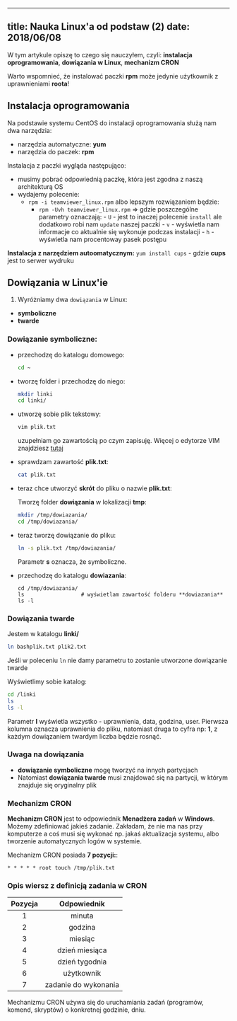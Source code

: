 ----
title: Nauka Linux'a od podstaw (2)
date: 2018/06/08
----

W tym artykule opiszę to czego się nauczyłem, czyli:
**instalacja oprogramowania**, **dowiązania w Linux**, **mechanizm CRON**

Warto wspomnieć, że instalować paczki **rpm** może jedynie użytkownik z
uprawnieniami **roota**!

## Instalacja oprogramowania

Na podstawie systemu CentOS do instalacji oprogramowania służą nam dwa 
narzędzia:

* narzędzia automatyczne: **yum**
* narzędzia do paczek: **rpm**

Instalacja z paczki wygląda następująco:

* musimy pobrać odpowiednią paczkę, która jest zgodna z naszą architekturą OS
* wydajemy polecenie:
  * `rpm -i teamviewer_linux.rpm` albo lepszym rozwiązaniem będzie:
    * `rpm -Uvh teamviewer_linux.rpm` => gdzie poszczególne parametry
        oznaczają:
            - `U` - jest to inaczej polecenie `install` ale dodatkowo
                robi nam `update` naszej paczki
            - `v` - wyświetla nam informacje co aktualnie się wykonuje
                podczas instalacji
            - `h` - wyświetla nam procentoway pasek postępu


**Instalacja z narzędziem autoomatycznym:**
`yum install cups` - gdzie **cups** jest to serwer wydruku

## Dowiązania w Linux'ie

1. Wyróżniamy dwa `dowiązania` w Linux:

* **symboliczne**
* **twarde**

### Dowiązanie symboliczne:

* przechodzę do katalogu domowego:

    ```bash
    cd ~
    ```

* tworzę folder i przechodzę do niego:

    ```bash
    mkdir linki
    cd linki/
    ```

* utworzę sobie plik tekstowy:

    ```bash
    vim plik.txt
    ```

    uzupełniam go zawartością po czym zapisuję. Więcej o edytorze VIM
    znajdziesz [tutaj](https://www.cezarytworzewski.github.io/blog/2018/06/07/podstawy-linux-1/)

* sprawdzam zawartość **plik.txt**:

    ```bash
    cat plik.txt
    ```

* teraz chce utworzyć **skrót** do pliku o nazwie **plik.txt**:
    
    Tworzę folder **dowiązania** w lokalizacji **tmp**:

    ```bash
    mkdir /tmp/dowiazania/
    cd /tmp/dowiazania/
    ```

* teraz tworzę dowiązanie do pliku:

    ```bash
    ln -s plik.txt /tmp/dowiazania/
    ```

    Parametr **s** oznacza, że symboliczne.

* przechodzę do katalogu **dowiazania**:

    ```
    cd /tmp/dowiazania/
    ls                  # wyświetlam zawartość folderu **dowiazania**
    ls -l
    ```

### Dowiązania twarde

Jestem w katalogu **linki/**

```bash
ln bashplik.txt plik2.txt
```

Jeśli w poleceniu `ln` nie damy parametru to zostanie utworzone
dowiązanie twarde

Wyświetlimy sobie katalog:

```bash
cd /linki
ls
ls -l
```

Parametr **l** wyświetla wszystko - uprawnienia, data,
godzina, user. Pierwsza kolumna oznacza uprawnienia do pliku,
natomiast druga to cyfra np: **1**, z każdym dowiązaniem twardym
liczba będzie rosnąć.

### Uwaga na dowiązania

* **dowiązanie symboliczne** mogę tworzyć na innych partycjach
* Natomiast **dowiązania twarde** musi znajdować się na partycji, w którym
    znajduje się oryginalny plik

### Mechanizm CRON

**Mechanizm CRON** jest to odpowiednik **Menadżera zadań** w **Windows**.
Możemy zdefiniować jakieś zadanie. Zakładam, że nie ma nas przy komputerze
a coś musi się wykonać np. jakaś aktualizacja systemu, albo tworzenie
automatycznych logów w systemie.

Mechanizm CRON posiada **7 pozycji:**:

```
* * * * * root touch /tmp/plik.txt
```

### Opis wiersz z definicją zadania w CRON

| **Pozycja** | **Odpowiednik** |
|:-----------:|:---------------:|
|1            | minuta          |
|2            | godzina         |
|3            | miesiąc         |
|4            | dzień miesiąca  |
|5            | dzień tygodnia     |
|6            | użytkownik          |
|7            | zadanie do wykonania |

Mechanizmu CRON używa się do uruchamiania zadań (programów, komend,
skryptów) o konkretnej godzinie, dniu.
